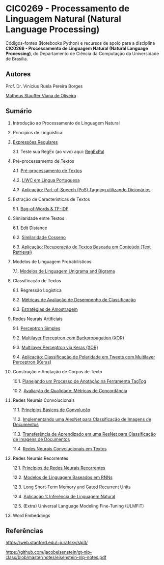 # CIC0269 - Processamento de Linguagem Natural (Natural Language Processing)

Códigos-fontes (Notebooks Python) e recursos de apoio para a disciplina **CIC0269 - Processamento de Linguagem Natural (Natural Language Processing)**, do Departamento de Ciência da Computação da Universidade de Brasília. 

## Autores

Prof. Dr. Vinícius Ruela Pereira Borges

[Matheus Stauffer Viana de Oliveira](https://github.com/mstauffer)

## Sumário

1. Introdução ao Processamento de Linguagem Natural

2. Princípios de Linguística

3. [Expressões Regulares](lectures/cap03_regex.ipynb)

   3.1. Teste sua RegEx (ao vivo) aqui: [RegExPal](https://www.regexpal.com/)

4. Pré-processamento de Textos

   4.1. [Pré-processamento de Textos](lectures/cap04_text_preprocessing.ipynb)
   
   4.2. [LIWC em Língua Portuguesa](resources/LIWC2007_Portugues_win.dic)
   
   4.3. [Aplicação: Part-of-Speech (PoS) Tagging utilizando Dicionários](lectures/pos_tagging.ipynb)

5. Extração de Características de Textos

   5.1. [Bag-of-Words & TF-IDF](lectures/cap05_1_extracao_caracteristicas.ipynb)

6. Similaridade entre Textos

   6.1. Edit Distance <!--[Edit Distance](lectures/cap06_1_edit_distance.ipynb)-->

   6.2. [Similaridade Cosseno](lectures/cap06_2_cosine_similarity.ipynb)
   
   6.3. [Aplicação: Recuperação de Textos Baseada em Conteúdo (Text Retrieval)](lectures/information_retrieval_reuters.ipynb)

7. Modelos de Linguagem Probabilísticos

   7.1. [Modelos de Linguagem Unigrama and Bigrama](lectures/cap07_1_probabilistic_language_models.ipynb)
   
8. Classificação de Textos

   8.1. Regressão Logística <!-- [](lectures/cap08_1_regressao_logistica.ipynb) -->
   
   8.2. [Métricas de Avaliação de Desempenho de Classificação](lectures/cap08_2_metricas_avaliacao_desempenho.ipynb)

   8.3. [Estratégias de Amostragem](lectures/cap08_3_estrategias_amostragem.ipynb)
   

9. Redes Neurais Artificiais

   9.1. [Perceptron Simples](lectures/cap09_1_perceptron_simples.ipynb)
   
   9.2. [Multilayer Perceptron com Backpropagation (XOR)](lectures/cap09_2_multilayer_perceptron_backpropagation.ipynb)
   
   9.3. [Multilayer Perceptron via Keras (XOR)](lectures/cap09_3_multilayer_perceptron_keras.ipynb)
   
   9.4. [Aplicação: Classificação de Polaridade em Tweets com Multilayer Perceptron (Keras)](lectures/cap09_4_sentiment_analysis_dnn.ipynb)


10. Construção e Anotação de Corpos de Texto
 
    10.1. [Planejando um Processo de Anotação na Ferramenta TagTog](lectures/cap10_1_processo_anotacao.ipynb)
    
    10.2. [Avaliação de Qualidade: Métricas de Concordância](lectures/cap10_2_metricas_concordancia.ipynb)


11. Redes Neurais Convolucionais
 
    11.1. [Princípios Básicos de Convolução](lectures/cap11_1_basics_convolution.ipynb)
 
    11.2. [Implementando uma AlexNet para Classificação de Imagens de Documentos](lectures/cap11_2_cnn_alexnet.ipynb)
    
    11.3. [Transferência de Aprendizado em uma ResNet para Classificação de Imagens de Documentos](lectures/cap11_3_transfer_learning.ipynb)
    
    11.4. [Redes Neurais Convolucionais em Textos](lectures/cap11_4_cnn_text.ipynb)



12. Redes Neurais Recorrentes
 
    12.1. [Princípios de Redes Neurais Recorrentes](lectures/cap12_1_rnn.ipynb)

    12.2. [Modelos de Linguagem Baseados em RNNs](lectures/cap12_2_ml_rnn.ipynb)

    12.3. Long Short-Term Memory and Gated Recurrent Units
    
    12.4. [Aplicação 1: Inferência de Linguagem Natural](lectures/natural_language_inference.ipynb)
    
    12.5. (Extra) Universal Language Modeling Fine-Tuning (ULMFiT)
    

13. Word Embeddings

<!--- 
    12.1. [Princípios de Redes Neurais Recorrentes](lectures/cap12_1_rnn.ipynb)
    
    11.2. [Long Short Term Memory (LSTM)](lectures/cap05_2_lstm32.ipynb)
   
    11.3. [Aplicação 1:](lectures/cap05_2_lstm32.ipynb) Modelo de Linguagem
   
    11.4. [Aplicação 2:](lectures/cap05_2_lstm32.ipynb) Classificação de Textos
   
    11.5. [Aplicação 3:](lectures/cap05_2_lstm32.ipynb) Reconhecimento de Entidades Nomeadas


3. [Representação e Caracterização de Textos (Parte I)](cap02_representacoes_texto.ipynb)

4. Redes Neurais Artificiais

   4.1. [Perceptron Simples](cap03_1_perceptron_simples.ipynb)
   
   4.2. [Multilayer Perceptron](cap03_2_multilayer_perceptron.ipynb)


   

### Estudos de Caso para o Projeto

6. [Classificação de polaridade em tweets utilizando MLP](cap3_3_sentiment_analysis_dnn.ipynb)

7. [Reconhecimento de entidades nomeadas em atos de pessoal do Diário Oficial do Distrito Federal](ner_aula.ipynb)
-->

## Referências

https://web.stanford.edu/~jurafsky/slp3/

https://github.com/jacobeisenstein/gt-nlp-class/blob/master/notes/eisenstein-nlp-notes.pdf


